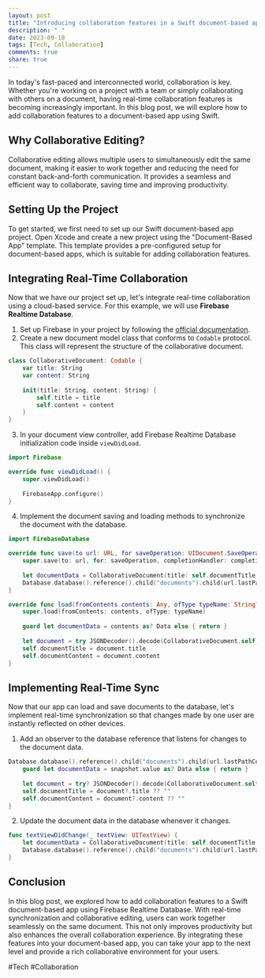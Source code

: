 ```yaml
---
layout: post
title: "Introducing collaboration features in a Swift document-based app"
description: " "
date: 2023-09-18
tags: [Tech, Collaboration]
comments: true
share: true
---
```


In today's fast-paced and interconnected world, collaboration is key. Whether you're working on a project with a team or simply collaborating with others on a document, having real-time collaboration features is becoming increasingly important. In this blog post, we will explore how to add collaboration features to a document-based app using Swift.

## Why Collaborative Editing?

Collaborative editing allows multiple users to simultaneously edit the same document, making it easier to work together and reducing the need for constant back-and-forth communication. It provides a seamless and efficient way to collaborate, saving time and improving productivity.

## Setting Up the Project

To get started, we first need to set up our Swift document-based app project. Open Xcode and create a new project using the "Document-Based App" template. This template provides a pre-configured setup for document-based apps, which is suitable for adding collaboration features.

## Integrating Real-Time Collaboration

Now that we have our project set up, let's integrate real-time collaboration using a cloud-based service. For this example, we will use **Firebase Realtime Database**.

1. Set up Firebase in your project by following the [official documentation](https://firebase.google.com/docs/ios/setup).
2. Create a new document model class that conforms to `Codable` protocol. This class will represent the structure of the collaborative document.

```swift
class CollaborativeDocument: Codable {
    var title: String
    var content: String
    
    init(title: String, content: String) {
        self.title = title
        self.content = content
    }
}
```

3. In your document view controller, add Firebase Realtime Database initialization code inside `viewDidLoad`.

```swift
import Firebase

override func viewDidLoad() {
    super.viewDidLoad()
    
    FirebaseApp.configure()
}
```

4. Implement the document saving and loading methods to synchronize the document with the database.

```swift
import FirebaseDatabase

override func save(to url: URL, for saveOperation: UIDocument.SaveOperation, completionHandler: ((Bool) -> Void)? = nil) {
    super.save(to: url, for: saveOperation, completionHandler: completionHandler)
    
    let documentData = CollaborativeDocument(title: self.documentTitle, content: self.documentContent).toJSONData()
    Database.database().reference().child("documents").child(url.lastPathComponent).setValue(documentData)
}

override func load(fromContents contents: Any, ofType typeName: String?) throws {
    super.load(fromContents: contents, ofType: typeName)
    
    guard let documentData = contents as? Data else { return }
    
    let document = try JSONDecoder().decode(CollaborativeDocument.self, from: documentData)
    self.documentTitle = document.title
    self.documentContent = document.content
}
```

## Implementing Real-Time Sync

Now that our app can load and save documents to the database, let's implement real-time synchronization so that changes made by one user are instantly reflected on other devices.

1. Add an observer to the database reference that listens for changes to the document data.

```swift
Database.database().reference().child("documents").child(url.lastPathComponent).observe(.value) { snapshot in
    guard let documentData = snapshot.value as? Data else { return }
    
    let document = try? JSONDecoder().decode(CollaborativeDocument.self, from: documentData)
    self.documentTitle = document?.title ?? ""
    self.documentContent = document?.content ?? ""
}
```

2. Update the document data in the database whenever it changes.

```swift
func textViewDidChange(_ textView: UITextView) {
    let documentData = CollaborativeDocument(title: self.documentTitle, content: self.documentContent).toJSONData()
    Database.database().reference().child("documents").child(url.lastPathComponent).setValue(documentData)
}
```

## Conclusion

In this blog post, we explored how to add collaboration features to a Swift document-based app using Firebase Realtime Database. With real-time synchronization and collaborative editing, users can work together seamlessly on the same document. This not only improves productivity but also enhances the overall collaboration experience. By integrating these features into your document-based app, you can take your app to the next level and provide a rich collaborative environment for your users.

#Tech #Collaboration